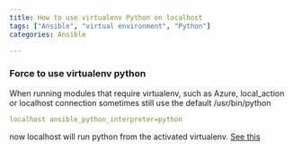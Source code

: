 ```yaml
---
title: How to use virtualenv Python on localhost
tags: ["Ansible", "virtual environment", "Python"]
categories: Ansible

---
```

### Force to use virtualenv python
When running modules that require virtualenv, such as Azure, local_action or localhost connection sometimes still  use the  default /usr/bin/python

```yaml
localhost ansible_python_interpreter=python
```
now localhost will run python from the activated virtualenv.
[See this](http://www.zigg.com/2014/using-virtualenv-python-local-ansible.html)